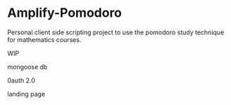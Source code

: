 # Amplify-Pomodoro

Personal client side scripting project to use the pomodoro study technique for mathematics courses.

WIP

mongoose db

0auth 2.0

landing page
